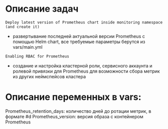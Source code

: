 # Описание задач

`Deploy latest version of Prometheus chart inside monitoring namespace (and create it)`
- развертывание последней актуальной версии Prometheus с помощью Helm chart, все требуемые параметры берутся из vars/main.yml

`Enabling RBAC for Prometheus`
- создание и настройка кластерной роли, сервисного аккаунта и ролевой привязки для Prometheus для возможности сбора метрик из других неймспейсов кластера

# Описание переменных в vars:

Prometheus_retention_days: количество дней до ротации метрик, в формате #d
Prometheus_version: версия образа с контейнером Prometheus
